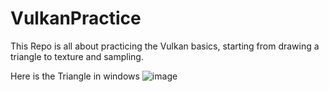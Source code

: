 # VulkanPractice
This Repo is all about practicing the Vulkan basics, starting from drawing a triangle to texture and sampling.

Here is the Triangle in windows
![image](https://github.com/saianudeep265/VulkanPractice/assets/71748114/eb1078e3-3160-485e-9472-27467b05c028)

